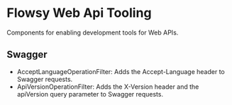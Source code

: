 # Flowsy Web Api Tooling

Components for enabling development tools for Web APIs.

## Swagger
* AcceptLanguageOperationFilter: Adds the Accept-Language header to Swagger requests.
* ApiVersionOperationFilter: Adds the X-Version header and the apiVersion query parameter to Swagger requests.